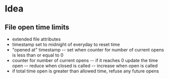 # Idea
## File open time limits
- extended file attributes
- timestamp set to midnight of everyday to reset time
- "opened at" timestamp
-- set when counter for number of current opens is less than or equal to 0
- counter for number of current opens
-- if it reaches 0 update the time open
-- reduce when closed is called
-- increase when open is called
- if total time open is greater than allowed time, refuse any future opens